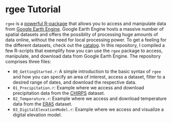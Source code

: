 # rgee Tutorial
`rgee` is a [powerful R-package](https://github.com/r-spatial/rgee) that allows
you to access and manipulate data from [Google Earth
Engine](https://earthengine.google.com/). Google Earth Engine hosts a massive number of
spatial datasets and offers the possiblity of processing huge amounts of data
online, without the need for local processing power. To get a feeling for the
different datasets, check out the
[catalog](https://developers.google.com/earth-engine/datasets). In this
repository, I compiled a few R-scripts that exemplify how you can use the
`rgee` package to access, manipulate, and download data from Google Earth
Engine. The repository comprises three files:
- `00_GettingStarted.r`: A simple introduction to the basic syntax of `rgee`
  and how you can specify an area of interest, access a dataset, filter to a
  desired range of dates, and download the respective data.
- `01_Precipitation.r`: Example where we access and download precipitation data
  from the [CHIRPS](https://www.chc.ucsb.edu/data/chirps) dataset.
- `02_Temperature.r`: Example where we access and download temperature data
  from the
  [ERA5](https://cds.climate.copernicus.eu/cdsapp#!/dataset/reanalysis-era5-single-levels?tab=overview)
  dataset.
- `03_DigitalElevationModel.r`: Example where we access and visualize a digital
  elevation model.

